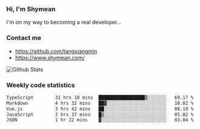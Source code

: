 ### Hi, I'm Shymean

I'm on my way to becoming a real developer...

### Contact me

- <https://github.com/tangxiangmin>
- <https://www.shymean.com/>

![Github Stats](https://github-readme-stats.vercel.app/api?username=tangxiangmin&show_icons=true&theme=dark)


###  Weekly code statistics

<!--START_SECTION:waka-->

```txt
TypeScript        31 hrs 18 mins  █████████████████▒░░░░░░░   69.17 %
Markdown          4 hrs 32 mins   ██▓░░░░░░░░░░░░░░░░░░░░░░   10.02 %
Vue.js            3 hrs 42 mins   ██░░░░░░░░░░░░░░░░░░░░░░░   08.19 %
JavaScript        2 hrs 37 mins   █▒░░░░░░░░░░░░░░░░░░░░░░░   05.82 %
JSON              1 hr 22 mins    ▓░░░░░░░░░░░░░░░░░░░░░░░░   03.04 %
```

<!--END_SECTION:waka-->